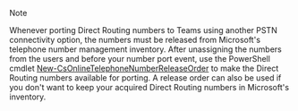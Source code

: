 

> [!NOTE]
> Whenever porting Direct Routing numbers to Teams using another PSTN connectivity option, the numbers must be released from Microsoft's telephone number management inventory. After unassigning the numbers from the users and before your number port event, use the PowerShell cmdlet [New-CsOnlineTelephoneNumberReleaseOrder](/powershell/module/teams/new-csonlinetelephonenumberreleaseorder) to make the Direct Routing numbers available for porting. A release order can also be used if you don't want to keep your acquired Direct Routing numbers in Microsoft's inventory.